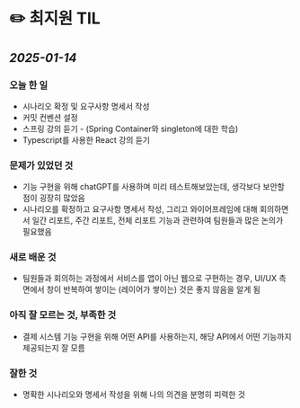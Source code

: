 # ✏️ 최지원 TIL

## *2025-01-14*

### 오늘 한 일

- 시나리오 확정 및 요구사항 명세서 작성
- 커밋 컨벤션 설정
- 스프링 강의 듣기 - (Spring Container와 singleton에 대한 학습)
- Typescript를 사용한 React 강의 듣기

### 문제가 있었던 것

- 기능 구현을 위해 chatGPT를 사용하며 미리 테스트해보았는데, 생각보다 보안할 점이 굉장히 많았음
- 시나리오를 확정하고 요구사항 명세서 작성, 그리고 와이어프레임에 대해 회의하면서 일간 리포트, 주간 리포트, 전체 리포트 기능과 관련하여 팀원들과 많은 논의가 필요했음

### 새로 배운 것

- 팀원들과 회의하는 과정에서 서비스를 앱이 아닌 웹으로 구현하는 경우, UI/UX 측면에서 창이 반복하여 쌓이는 (레이어가 쌓이는) 것은 좋지 않음을 알게 됨

### 아직 잘 모르는 것, 부족한 것

- 결제 시스템 기능 구현을 위해 어떤 API를 사용하는지, 해당 API에서 어떤 기능까지 제공되는지 잘 모름

### 잘한 것

- 명확한 시나리오와 명세서 작성을 위해 나의 의견을 분명히 피력한 것